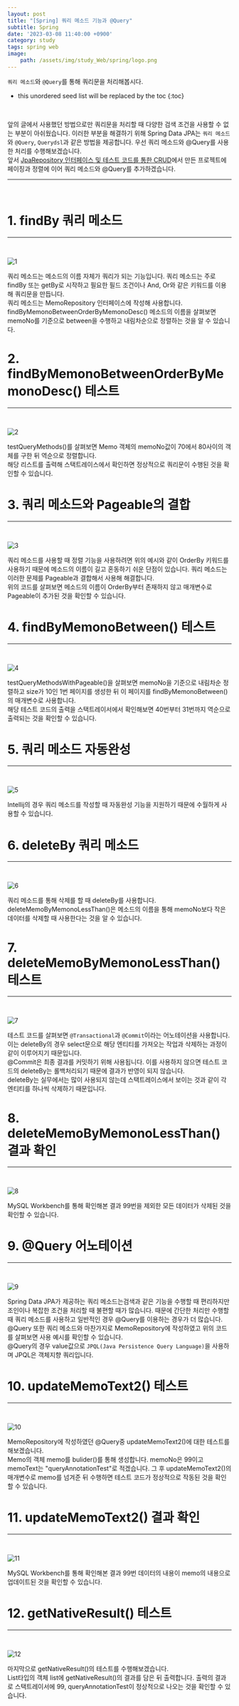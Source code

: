 ```yaml
---
layout: post
title: "[Spring] 쿼리 메소드 기능과 @Query"
subtitle: Spring
date: '2023-03-08 11:40:00 +0900'
category: study
tags: spring web
image:
    path: /assets/img/study_Web/spring/logo.png
---
```


`쿼리 메소드`와 `@Query`를 통해 쿼리문을 처리해봅시다.

<!--more-->

* this unordered seed list will be replaced by the toc
{:toc}
<br>

앞의 글에서 사용했던 방법으로만 쿼리문을 처리할 때 다양한 검색 조건을 사용할 수 없는 부분이 아쉬웠습니다. 이러한 부분을 해결하기 위해 Spring Data JPA는 `쿼리 메소드`와 `@Query`, `Querydsl`과 같은 방법을 제공합니다. 우선 쿼리 메소드와 @Query를 사용한 처리를 수행해보겠습니다.<br>
앞서 [JpaRepository 인터페이스 및 테스트 코드를 통한 CRUD](https://heesung98.github.io/study/Spring-_Spring_Data_JPA%EB%A5%BC_%EC%9D%B4%EC%9A%A9%ED%95%98%EB%8A%94_%ED%94%84%EB%A1%9C%EC%A0%9D%ED%8A%B8_%EC%83%9D%EC%84%B1%ED%95%98%EA%B8%B0.html)에서 만든 프로젝트에 페이징과 정렬에 이어 쿼리 메소드와 @Query를 추가하겠습니다.<br>

---
<br>

# 1. findBy 쿼리 메소드
---
<br>

![1](/assets/img/study_Web/spring/2023-03-08-[Spring]_쿼리_메소드_기능과_@Query/1.PNG)
<br>

쿼리 메소드는 메소드의 이름 자체가 쿼리가 되는 기능입니다. 쿼리 메소드는 주로 findBy 또는 getBy로 시작하고 필요한 필드 조건이나 And, Or와 같은 키워드를 이용해 쿼리문을 만듭니다.<br>
쿼리 메소드는 MemoRepository 인터페이스에 작성해 사용합니다. <br>
findByMemonoBetweenOrderByMemonoDesc() 메소드의 이름을 살펴보면 memoNo를 기준으로 between을 수행하고 내림차순으로 정렬하는 것을 알 수 있습니다.<br>

# 2. findByMemonoBetweenOrderByMemonoDesc() 테스트
---
<br>

![2](/assets/img/study_Web/spring/2023-03-08-[Spring]_쿼리_메소드_기능과_@Query/2.PNG)
<br>

testQueryMethods()를 살펴보면 Memo 객체의 memoNo값이 70에서 80사이의 객체를 구한 뒤 역순으로 정렬합니다.<br>
해당 리스트를 출력해 스택트레이스에서 확인하면 정상적으로 쿼리문이 수행된 것을 확인할 수 있습니다.<br>

# 3. 쿼리 메소드와 Pageable의 결합
---
<br>

![3](/assets/img/study_Web/spring/2023-03-08-[Spring]_쿼리_메소드_기능과_@Query/3.PNG)
<br>

쿼리 메소드를 사용할 때 정렬 기능을 사용하려면 위의 예시와 같이 OrderBy 키워드를 사용하기 때문에 메소드의 이름이 길고 혼동하기 쉬운 단점이 있습니다. 쿼리 메소드는 이러한 문제를 Pageable과 결합해서 사용해 해결합니다.<br>
위의 코드를 살펴보면 메소드의 이름이 OrderBy부터 존재하지 않고 매개변수로 Pageable이 추가된 것을 확인할 수 있습니다.<br>


# 4. findByMemonoBetween() 테스트
---
<br>

![4](/assets/img/study_Web/spring/2023-03-08-[Spring]_쿼리_메소드_기능과_@Query/4.PNG)
<br>

testQueryMethodsWithPageable()을 살펴보면 memoNo을 기준으로 내림차순 정렬하고 size가 10인 1번 페이지를 생성한 뒤 이 페이지를 findByMemonoBetween()의 매개변수로 사용합니다.<br>
해당 테스트 코드의 출력을 스택트레이서에서 확인해보면 40번부터 31번까지 역순으로 출력되는 것을 확인할 수 있습니다.<br>

# 5. 쿼리 메소드 자동완성
---
<br>

![5](/assets/img/study_Web/spring/2023-03-08-[Spring]_쿼리_메소드_기능과_@Query/5.PNG)
<br>

Intellij의 경우 쿼리 메소드를 작성할 때 자동완성 기능을 지원하기 때문에 수월하게 사용할 수 있습니다.<br>

# 6. deleteBy 쿼리 메소드
---
<br>

![6](/assets/img/study_Web/spring/2023-03-08-[Spring]_쿼리_메소드_기능과_@Query/6.PNG)
<br>

쿼리 메소드를 통해 삭제를 할 때 deleteBy를 사용합니다.<br>
deleteMemoByMemonoLessThan()은 메소드의 이름을 통해 memoNo보다 작은 데이터를 삭제할 때 사용한다는 것을 알 수 있습니다.


# 7. deleteMemoByMemonoLessThan() 테스트
---
<br>

![7](/assets/img/study_Web/spring/2023-03-08-[Spring]_쿼리_메소드_기능과_@Query/7.PNG)
<br>

테스트 코드를 살펴보면 `@Transactional`과 `@Commit`이라는 어노테이션을 사용합니다.<br>
이는 deleteBy의 경우 select문으로 해당 엔티티를 가져오는 작업과 삭제하는 과정이 같이 이루어지기 때문입니다.<br>
@Commit은 최종 결과를 커밋하기 위해 사용됩니다. 이를 사용하지 않으면 테스트 코드의 deleteBy는 롤백처리되기 때문에 결과가 반영이 되지 않습니다.<br>
deleteBy는 실무에서는 많이 사용되지 않는데 스택트레이스에서 보이는 것과 같이 각 엔티티를 하나씩 삭제하기 때문입니다.<br>

# 8. deleteMemoByMemonoLessThan() 결과 확인
---
<br>

![8](/assets/img/study_Web/spring/2023-03-08-[Spring]_쿼리_메소드_기능과_@Query/8.PNG)
<br>

MySQL Workbench를 통해 확인해본 결과 99번을 제외한 모든 데이터가 삭제된 것을 확인할 수 있습니다.<br>

# 9. @Query 어노테이션
---
<br>

![9](/assets/img/study_Web/spring/2023-03-08-[Spring]_쿼리_메소드_기능과_@Query/9.PNG)
<br>

Spring Data JPA가 제공하는 쿼리 메소드는검색과 같은 기능을 수행할 때 편리하지만 조인이나 복잡한 조건을 처리할 때 불편할 때가 많습니다. 때문에 간단한 처리만 수행할 때 쿼리 메소드를 사용하고 일반적인 경우 @Query를 이용하는 경우가 더 많습니다.<br>
@Query 또한 쿼리 메소드와 마찬가지로 MemoRepository에 작성하였고 위의 코드를 살펴보면 사용 예시를 확인할 수 있습니다.<br>
@Query의 경우 value값으로 `JPQL(Java Persistence Query Language)`을 사용하며 JPQL은 객체지향 쿼리입니다.<br>

# 10. updateMemoText2() 테스트
---
<br>

![10](/assets/img/study_Web/spring/2023-03-08-[Spring]_쿼리_메소드_기능과_@Query/10.PNG)
<br>

MemoRepository에 작성하였던 @Query중 updateMemoText2()에 대한 테스트를 해보겠습니다.<br>
Memo의 객체 memo를 bulider()를 통해 생성합니다. memoNo은 99이고 memoText는 "queryAnnotationTest"로 적겠습니다. 그 후 updateMemoText2()의 매개변수로 memo를 넘겨준 뒤 수행하면 테스트 코드가 정상적으로 작동된 것을 확인할 수 있습니다.<br>

# 11.  updateMemoText2() 결과 확인
---
<br>

![11](/assets/img/study_Web/spring/2023-03-08-[Spring]_쿼리_메소드_기능과_@Query/11.PNG)
<br>

MySQL Workbench를 통해 확인해본 결과 99번 데이터의 내용이 memo의 내용으로 업데이트된 것을 확인할 수 있습니다.<br>

# 12. getNativeResult() 테스트
---
<br>

![12](/assets/img/study_Web/spring/2023-03-08-[Spring]_쿼리_메소드_기능과_@Query/12.PNG)
<br>

마지막으로 getNativeResult()의 테스트를 수행해보겠습니다.<br>
List타입의 객체 list에 getNativeResult()의 결과를 담은 뒤 출력합니다. 출력의 결과로 스택트레이서에 99, queryAnnotationTest이 정상적으로 나오는 것을 확인할 수 있습니다.<br>
